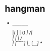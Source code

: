 # hangman

*
      _______
     |/      |
     |      (_)
     |      /|\
     |       |
     |      / \
     |          [‾‾‾]
    _|___       [___]
*_ 